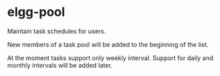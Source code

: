 elgg-pool
=========

Maintain task schedules for users.

New members of a task pool will be added to the beginning of the list.

At the moment tasks support only weekly interval. Support for daily and
monthly intervals will be added later.
